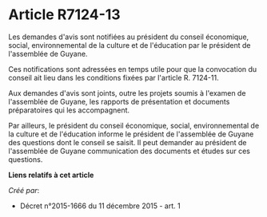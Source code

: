 # Article R7124-13

Les demandes d'avis sont notifiées au président du conseil économique, social, environnemental de la culture et de
l'éducation par le président de l'assemblée de Guyane.

Ces notifications sont adressées en temps utile pour que la convocation du conseil ait lieu dans les conditions fixées par
l'article R. 7124-11.

Aux demandes d'avis sont joints, outre les projets soumis à l'examen de l'assemblée de Guyane, les rapports de présentation
et documents préparatoires qui les accompagnent.

Par ailleurs, le président du conseil économique, social, environnemental de la culture et de l'éducation informe le
président de l'assemblée de Guyane des questions dont le conseil se saisit. Il peut demander au président de l'assemblée de
Guyane communication des documents et études sur ces questions.

**Liens relatifs à cet article**

_Créé par_:

  - Décret n°2015-1666 du 11 décembre 2015 - art. 1
